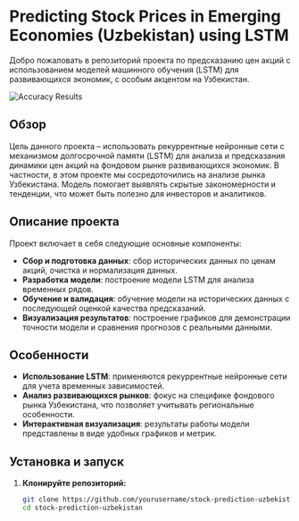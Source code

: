 # Predicting Stock Prices in Emerging Economies (Uzbekistan) using LSTM

Добро пожаловать в репозиторий проекта по предсказанию цен акций с использованием моделей машинного обучения (LSTM) для развивающихся экономик, с особым акцентом на Узбекистан.

![Accuracy Results](![newplot](https://github.com/user-attachments/assets/86486826-81f7-402a-b3d2-b498c1f18f9c))

## Обзор

Цель данного проекта – использовать рекуррентные нейронные сети с механизмом долгосрочной памяти (LSTM) для анализа и предсказания динамики цен акций на фондовом рынке развивающихся экономик. В частности, в этом проекте мы сосредоточились на анализе рынка Узбекистана. Модель помогает выявлять скрытые закономерности и тенденции, что может быть полезно для инвесторов и аналитиков.

## Описание проекта

Проект включает в себя следующие основные компоненты:
- **Сбор и подготовка данных**: сбор исторических данных по ценам акций, очистка и нормализация данных.
- **Разработка модели**: построение модели LSTM для анализа временных рядов.
- **Обучение и валидация**: обучение модели на исторических данных с последующей оценкой качества предсказаний.
- **Визуализация результатов**: построение графиков для демонстрации точности модели и сравнения прогнозов с реальными данными.

## Особенности

- **Использование LSTM**: применяются рекуррентные нейронные сети для учета временных зависимостей.
- **Анализ развивающихся рынков**: фокус на специфике фондового рынка Узбекистана, что позволяет учитывать региональные особенности.
- **Интерактивная визуализация**: результаты работы модели представлены в виде удобных графиков и метрик.

## Установка и запуск

1. **Клонируйте репозиторий:**
   ```bash
   git clone https://github.com/yourusername/stock-prediction-uzbekistan.git
   cd stock-prediction-uzbekistan

